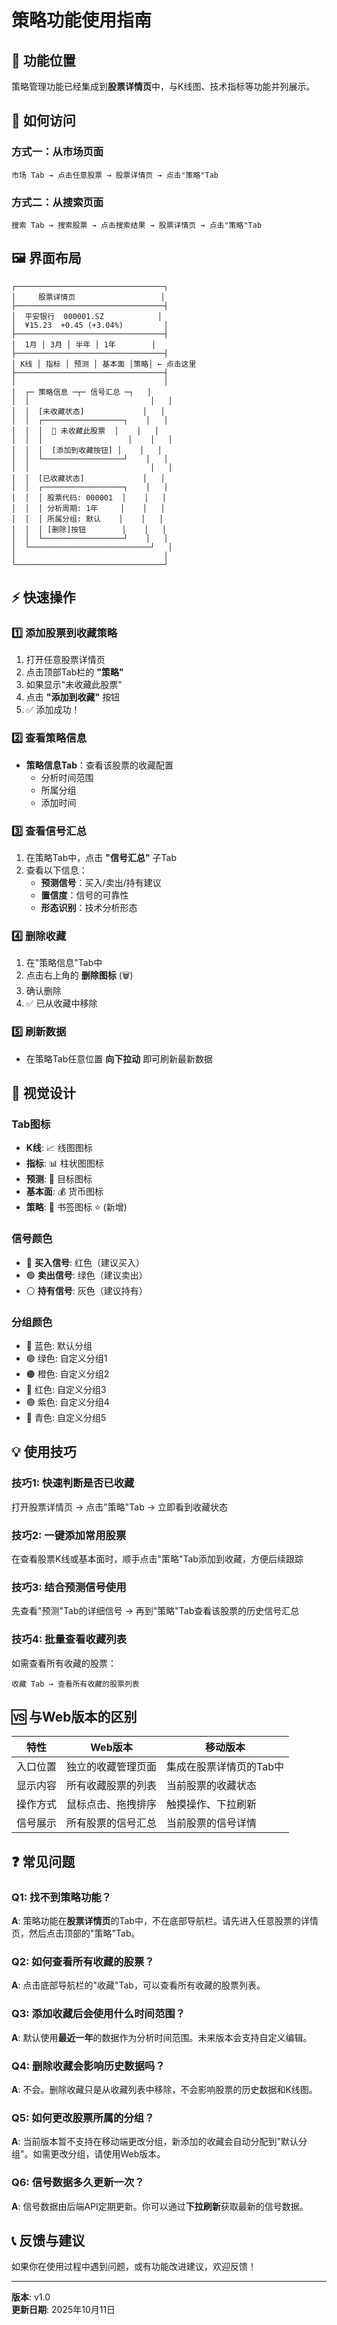 # 策略功能使用指南

## 🎯 功能位置

策略管理功能已经集成到**股票详情页**中，与K线图、技术指标等功能并列展示。

## 📱 如何访问

### 方式一：从市场页面
```
市场 Tab → 点击任意股票 → 股票详情页 → 点击"策略"Tab
```

### 方式二：从搜索页面
```
搜索 Tab → 搜索股票 → 点击搜索结果 → 股票详情页 → 点击"策略"Tab
```

## 🖼️ 界面布局

```
┌─────────────────────────────────┐
│     股票详情页                   │
├─────────────────────────────────┤
│  平安银行  000001.SZ            │
│  ¥15.23  +0.45 (+3.04%)         │
├─────────────────────────────────┤
│  1月 │ 3月 │ 半年 │ 1年        │
├─────────────────────────────────┤
│ K线 │ 指标 │ 预测 │ 基本面 │策略│ ← 点击这里
├─────────────────────────────────┤
│                                 │
│  ┌─ 策略信息 ─┬─ 信号汇总 ─┐   │
│  │                           │   │
│  │  [未收藏状态]             │   │
│  │  ┌──────────────────┐    │   │
│  │  │  📖 未收藏此股票  │    │   │
│  │  │                   │    │   │
│  │  │  [添加到收藏按钮] │    │   │
│  │  └──────────────────┘    │   │
│  │                           │   │
│  │  [已收藏状态]             │   │
│  │  ┌──────────────────┐    │   │
│  │  │ 股票代码: 000001  │    │   │
│  │  │ 分析周期: 1年     │    │   │
│  │  │ 所属分组: 默认    │    │   │
│  │  │ [删除]按钮        │    │   │
│  │  └──────────────────┘    │   │
│  └───────────────────────────┘   │
│                                 │
└─────────────────────────────────┘
```

## ⚡ 快速操作

### 1️⃣ 添加股票到收藏策略

1. 打开任意股票详情页
2. 点击顶部Tab栏的 **"策略"**
3. 如果显示"未收藏此股票"
4. 点击 **"添加到收藏"** 按钮
5. ✅ 添加成功！

### 2️⃣ 查看策略信息

- **策略信息Tab**：查看该股票的收藏配置
  - 分析时间范围
  - 所属分组
  - 添加时间

### 3️⃣ 查看信号汇总

1. 在策略Tab中，点击 **"信号汇总"** 子Tab
2. 查看以下信息：
   - **预测信号**：买入/卖出/持有建议
   - **置信度**：信号的可靠性
   - **形态识别**：技术分析形态

### 4️⃣ 删除收藏

1. 在"策略信息"Tab中
2. 点击右上角的 **删除图标** (🗑️)
3. 确认删除
4. ✅ 已从收藏中移除

### 5️⃣ 刷新数据

- 在策略Tab任意位置 **向下拉动** 即可刷新最新数据

## 🎨 视觉设计

### Tab图标
- **K线**: 📈 线图图标
- **指标**: 📊 柱状图图标
- **预测**: 🎯 目标图标
- **基本面**: 💰 货币图标
- **策略**: 📑 书签图标 ⭐ (新增)

### 信号颜色
- 🔴 **买入信号**: 红色（建议买入）
- 🟢 **卖出信号**: 绿色（建议卖出）
- ⚪ **持有信号**: 灰色（建议持有）

### 分组颜色
- 🔵 蓝色: 默认分组
- 🟢 绿色: 自定义分组1
- 🟠 橙色: 自定义分组2
- 🔴 红色: 自定义分组3
- 🟣 紫色: 自定义分组4
- 🔵 青色: 自定义分组5

## 💡 使用技巧

### 技巧1: 快速判断是否已收藏
打开股票详情页 → 点击"策略"Tab → 立即看到收藏状态

### 技巧2: 一键添加常用股票
在查看股票K线或基本面时，顺手点击"策略"Tab添加到收藏，方便后续跟踪

### 技巧3: 结合预测信号使用
先查看"预测"Tab的详细信号 → 再到"策略"Tab查看该股票的历史信号汇总

### 技巧4: 批量查看收藏列表
如需查看所有收藏的股票：
```
收藏 Tab → 查看所有收藏的股票列表
```

## 🆚 与Web版本的区别

| 特性 | Web版本 | 移动版本 |
|------|---------|----------|
| 入口位置 | 独立的收藏管理页面 | 集成在股票详情页的Tab中 |
| 显示内容 | 所有收藏股票的列表 | 当前股票的收藏状态 |
| 操作方式 | 鼠标点击、拖拽排序 | 触摸操作、下拉刷新 |
| 信号展示 | 所有股票的信号汇总 | 当前股票的信号详情 |

## ❓ 常见问题

### Q1: 找不到策略功能？
**A**: 策略功能在**股票详情页**的Tab中，不在底部导航栏。请先进入任意股票的详情页，然后点击顶部的"策略"Tab。

### Q2: 如何查看所有收藏的股票？
**A**: 点击底部导航栏的"收藏"Tab，可以查看所有收藏的股票列表。

### Q3: 添加收藏后会使用什么时间范围？
**A**: 默认使用**最近一年**的数据作为分析时间范围。未来版本会支持自定义编辑。

### Q4: 删除收藏会影响历史数据吗？
**A**: 不会。删除收藏只是从收藏列表中移除，不会影响股票的历史数据和K线图。

### Q5: 如何更改股票所属的分组？
**A**: 当前版本暂不支持在移动端更改分组，新添加的收藏会自动分配到"默认分组"。如需更改分组，请使用Web版本。

### Q6: 信号数据多久更新一次？
**A**: 信号数据由后端API定期更新。你可以通过**下拉刷新**获取最新的信号数据。

## 📞 反馈与建议

如果你在使用过程中遇到问题，或有功能改进建议，欢迎反馈！

---

**版本**: v1.0  
**更新日期**: 2025年10月11日

